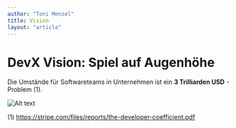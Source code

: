 ```yaml
---
author: "Toni Menzel"
title: Vision
layout: "article"
---
```


# DevX Vision: Spiel auf Augenhöhe

Die Umstände für Softwareteams in Unternehmen ist ein **3 Trilliarden USD** -Problem (1).

![Alt text](/saa1.png)



(1) https://stripe.com/files/reports/the-developer-coefficient.pdf